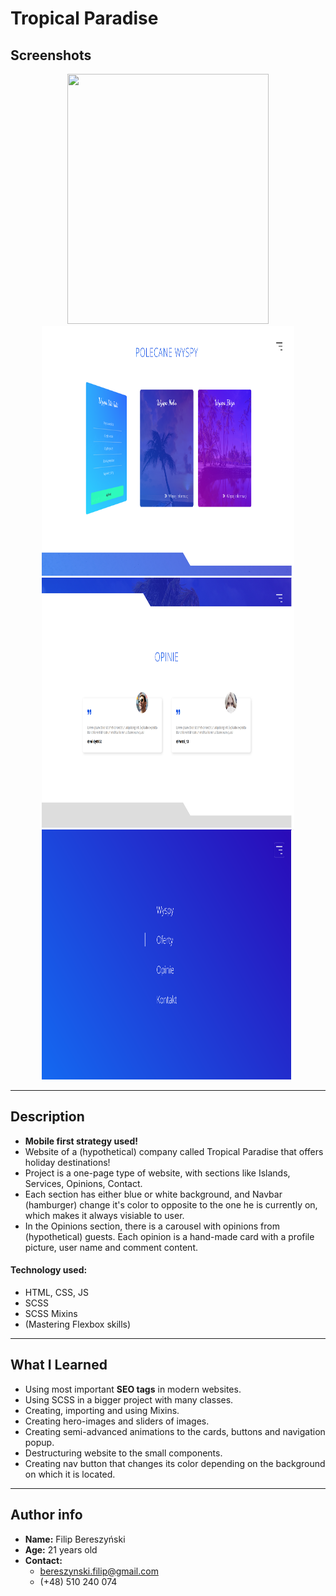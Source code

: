 # Tropical Paradise

## Screenshots
<p align="center">
    <img src="./img/README_images/readme_img_01.png" width="80%" height="400px"></img>
    <br/>
    <img src="./img/README_images/readme_img_02.png" width="80%" height="400px"></img>
    <br/>
    <img src="./img/README_images/readme_img_03.png" width="80%" height="400px"></img>
    <br/>
    <img src="./img/README_images/readme_img_04.png" width="80%" height="400px"></img>
</p>

<hr/>

## Description

- **Mobile first strategy used!**
- Website of a (hypothetical) company called Tropical Paradise that offers holiday destinations!
- Project is a one-page type of website, with sections like Islands, Services, Opinions, Contact.
- Each section has either blue or white background, and Navbar (hamburger) change it's color to opposite to the one he is currently on, which  makes it always visiable to user.
- In the Opinions section, there is a carousel with opinions from (hypothetical) guests. Each opinion is a hand-made card with a profile picture, user name and comment content.

#### Technology used:
- HTML, CSS, JS
- SCSS
- SCSS Mixins
- (Mastering Flexbox skills)

<hr/>

## What I Learned

- Using most important **SEO tags** in modern websites.
- Using SCSS in a bigger project with many classes.
- Creating, importing and using Mixins.
- Creating hero-images and sliders of images.
- Creating semi-advanced animations to the cards, buttons and navigation popup.
- Destructuring website to the small components.
- Creating nav button that changes its color depending on the background on which it is located.

<hr/>

## Author info

- **Name:** Filip Bereszyński
- **Age:** 21 years old
- **Contact:**
    - bereszynski.filip@gmail.com
    - (+48) 510 240 074